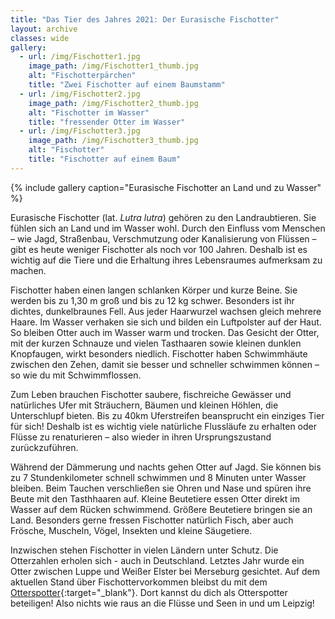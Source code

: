 ```yaml
---
title: "Das Tier des Jahres 2021: Der Eurasische Fischotter"
layout: archive
classes: wide
gallery:
  - url: /img/Fischotter1.jpg
    image_path: /img/Fischotter1_thumb.jpg
    alt: "Fischotterpärchen"
    title: "Zwei Fischotter auf einem Baumstamm"
  - url: /img/Fischotter2.jpg
    image_path: /img/Fischotter2_thumb.jpg
    alt: "Fischotter im Wasser"
    title: "fressender Otter im Wasser"
  - url: /img/Fischotter3.jpg
    image_path: /img/Fischotter3_thumb.jpg
    alt: "Fischotter"
    title: "Fischotter auf einem Baum"
---
```


{% include gallery caption="Eurasische Fischotter an Land und zu Wasser" %}

Eurasische Fischotter (lat. *Lutra lutra*) gehören zu den Landraubtieren. Sie fühlen sich an Land und im Wasser wohl. Durch den Einfluss vom Menschen – wie Jagd, Straßenbau, Verschmutzung oder Kanalisierung von Flüssen – gibt es heute weniger Fischotter als noch vor 100 Jahren. Deshalb ist es wichtig auf die Tiere und die Erhaltung ihres Lebensraumes aufmerksam zu machen.

Fischotter haben einen langen schlanken Körper und kurze Beine. Sie werden bis zu 1,30 m groß und bis zu 12 kg schwer. Besonders ist ihr dichtes, dunkelbraunes Fell. Aus jeder Haarwurzel wachsen gleich mehrere Haare. Im Wasser verhaken sie sich und bilden ein Luftpolster auf der Haut. So bleiben Otter auch im Wasser warm und trocken. Das Gesicht der Otter, mit der kurzen Schnauze und vielen Tasthaaren sowie kleinen dunklen Knopfaugen, wirkt besonders niedlich. Fischotter haben Schwimmhäute zwischen den Zehen, damit sie besser und schneller schwimmen können – so wie du mit Schwimmflossen.

Zum Leben brauchen Fischotter saubere, fischreiche Gewässer und natürliches Ufer mit Sträuchern, Bäumen und kleinen Höhlen, die Unterschlupf bieten. Bis zu 40km Uferstreifen beansprucht ein einziges Tier für sich! Deshalb ist es wichtig  viele natürliche Flussläufe zu erhalten oder Flüsse zu renaturieren – also wieder in ihren Ursprungszustand zurückzuführen.

Während der Dämmerung und nachts gehen Otter auf Jagd. Sie können bis zu 7 Stundenkilometer schnell schwimmen und 8 Minuten unter Wasser bleiben. Beim Tauchen verschließen sie Ohren und Nase und spüren ihre Beute mit den Tasthhaaren auf. Kleine Beutetiere essen Otter direkt im Wasser auf dem Rücken schwimmend. Größere Beutetiere bringen sie an Land. Besonders gerne fressen Fischotter natürlich Fisch, aber auch Frösche, Muscheln, Vögel, Insekten und kleine Säugetiere.

Inzwischen stehen Fischotter in vielen Ländern unter Schutz. Die Otterzahlen erholen sich - auch in Deutschland. Letztes Jahr wurde ein Otter zwischen Luppe und Weißer Elster bei Merseburg gesichtet. Auf dem aktuellen Stand über Fischottervorkommen bleibst du mit dem [Otterspotter](https://www.otterspotter.de/uber-otterspotter){:target="_blank"}. Dort kannst du dich als Otterspotter beteiligen! Also nichts wie raus an die Flüsse und Seen in und um Leipzig!
